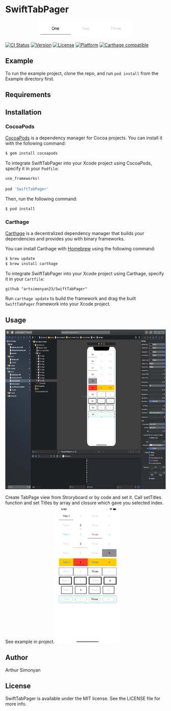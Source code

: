# SwiftTabPager

<p align="center">
    <img src="https://github.com/artsimonyan23/SwiftTabPager/blob/master/Screenshots/screenshot.png"
      width=300 height=50>
</p>

[![CI Status](http://img.shields.io/travis/artsimonyan23/SwiftTabPager.svg?style=flat)](https://travis-ci.org/artsimonyan23/SwiftTabPager)
[![Version](https://img.shields.io/cocoapods/v/SwiftTabPager.svg?style=flat)](https://cocoapods.org/pods/SwiftTabPager)
[![License](https://img.shields.io/cocoapods/l/SwiftTabPager.svg?style=flat)](https://github.com/artsimonyan23/SwiftTabPager/blob/master/LICENSE)
[![Platform](https://img.shields.io/cocoapods/p/SwiftTabPager.svg?style=flat)](https://cocoapods.org/pods/SwiftTabPager)
[![Carthage compatible](https://img.shields.io/badge/Carthage-compatible-4BC51D.svg?style=flat)](https://github.com/Carthage/Carthage)

## Example

To run the example project, clone the repo, and run `pod install` from the Example directory first.


## Requirements


## Installation

### CocoaPods

[CocoaPods](http://cocoapods.org) is a dependency manager for Cocoa projects. You can install it with the following command:

```bash
$ gem install cocoapods
```

To integrate SwiftTabPager into your Xcode project using CocoaPods, specify it in your `Podfile`:

```ruby
use_frameworks!

pod 'SwiftTabPager'
```

Then, run the following command:

```bash
$ pod install
```


### Carthage

[Carthage](https://github.com/Carthage/Carthage) is a decentralized dependency manager that builds your dependencies and provides you with binary frameworks.

You can install Carthage with [Homebrew](http://brew.sh/) using the following command:

```bash
$ brew update
$ brew install carthage
```

To integrate SwiftTabPager into your Xcode project using Carthage, specify it in your `Cartfile`:

```ogdl
github "artsimonyan23/SwiftTabPager"
```

Run `carthage update` to build the framework and drag the built `SwiftTabPager`.framework into your Xcode project.


## Usage

<img src="https://github.com/artsimonyan23/SwiftTabPager/blob/master/Screenshots/storyboard.png"
  width=800 height=500>
  
  Create TabPage view from Stroryboard or by code and set it. Call setTitles function and set Titles by array and closure which gave you selected index. 
  See example in project.
  <img src="https://github.com/artsimonyan23/SwiftTabPager/blob/master/Screenshots/examples.png"
  width=200 height=432>

## Author

Arthur Simonyan


## License

SwiftTabPager is available under the MIT license. See the LICENSE file for more info.
